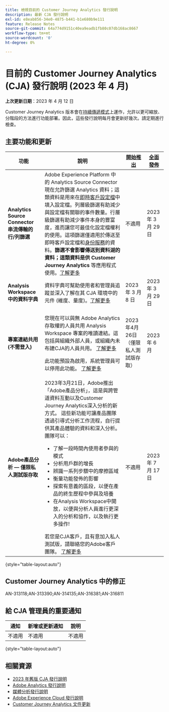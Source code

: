 ```yaml
---
title: 檢視目前的 Customer Journey Analytics 發行說明
description: 最新 CJA 發行說明
exl-id: e8eab856-34e0-4875-b441-b1e680b9e111
feature: Release Notes
source-git-commit: 64a774d9151c40ea9eadb1fb80c07db168ac8667
workflow-type: tm+mt
source-wordcount: '0'
ht-degree: 0%

---
```


# 目前的 Customer Journey Analytics (CJA) 發行說明 (2023 年 4 月)

**上次更新日期**：2023 年 4 月 12 日

Customer Journey Analytics 版本會在[持續傳遞模式](releases.md)上運作，允許以更可縮放、分階段的方法進行功能部署。因此，這些發行說明每月會更新好幾次。請定期進行檢查。

## 主要功能和更新

| 功能 | 說明 | [開始推出](/help/release-notes/releases.md) | [全面發佈](/help/release-notes/releases.md) |
| ----------- | ---------- | ----- | --- |
| **Analytics Source Connector 串流傳輸的行/列篩選** | Adobe Experience Platform 中的 Analytics Source Connector 現在允許篩選 Analytics 資料；這類資料是用來在[即時客戶設定檔](https://experienceleague.adobe.com/docs/experience-platform/profile/home.html?lang=zh-Hant)中填入設定檔。列層級篩選有助減少與設定檔有關聯的事件數量。行層級篩選有助減少事件本身的豐富度，進而讓您可最佳化設定檔權利的使用。這項篩選僅適用於傳送至即時客戶設定檔和[身份服務](https://experienceleague.adobe.com/docs/experience-platform/identity/home.html?lang=zh-Hant)的資料。**篩選不會影響傳送到資料湖的資料；這類資料是供 Customer Journey Analytics** 等應用程式使用。[了解更多](https://experienceleague.adobe.com/docs/experience-platform/sources/ui-tutorials/create/adobe-applications/analytics.html?lang=zh-Hant#filtering-for-profile) | 不適用 | 2023 年 3 月 29 日 |
| **Analysis Workspace 中的資料字典** | 資料字典可幫助使用者和管理員追蹤並深入了解在其 CJA 環境中的元件 (維度、量度)。[了解更多](/help/components/data-dictionary/data-dictionary-overview.md) | 2023 年 3 月 8 日 | 2023 年 3 月 29 日 |
| **專案連結共用 (不需登入)** | <p>您現在可以與無 Adobe Analytics 存取權的人員共用 Analysis Workspace 專案的唯讀連結。這包括與組織外部人員，或組織內未布建CJA的人員共用。 [了解更多](https://experienceleague.adobe.com/docs/analytics-platform/using/cja-workspace/curate-share/share-projects.html?lang=en#share-public-link)</p> <p>此功能預設為啟用，系統管理員可以停用此功能。 [了解更多](https://experienceleague.adobe.com/docs/analytics-platform/using/cja-workspace/user-preferences.html?lang=en#company-preferences)</p> | 2023年4月26日（僅限私人測試版存取） | 2023 年 6 月 |
| **Adobe產品分析 — 僅限私人測試版存取** | 2023年3月21日，Adobe推出「Adobe產品分析」，這是與跨管道資料互動以及Customer Journey Analytics深入分析的新方式。 這些新功能可讓產品團隊透過引導式分析工作流程，自行提供其產品體驗的資料和深入分析&#x200B;。 團隊可以：<ul><li>了解一段時間內使用者參與的模&#x200B;式</li><li>分析用戶群的增&#x200B;長</li><li>辨識一系列步驟中的摩擦區域&#x200B;</li><li>衡量功能發佈的影響&#x200B;</li><li>探索有意義的區段，以便在產品的終生歷程中參與及培&#x200B;養</li><li>在Analysis Workspace中開放，以便與分析人員進行更深入的分析和協作，以及執行更多操作&#x200B;!</li></ul>若您是CJA客戶，且有意加入私人測試版，請聯絡您的Adobe客戶團隊。 [了解更多](https://business.adobe.com/products/product-analytics/adobe-product-analytics.html) | 不適用 | 2023 年 7 月 17 日 |

{style="table-layout:auto"}

## Customer Journey Analytics 中的修正

AN-313118;AN-313390;AN-314135;AN-316381;AN-316811

## 給 CJA 管理員的重要通知

| 通知 | 新增或更新通知 | 說明 |
| --- | --- | --- |
| 不適用 | 不適用 | 不適用 |

{style="table-layout:auto"}

## 相關資源

* [2023 年舊版 CJA 發行說明](/help/release-notes/2023.md)
* [Adobe Analytics 發行說明](https://experienceleague.adobe.com/docs/analytics/release-notes/latest.html?lang=zh-Hant)
* [媒體分析發行說明](https://experienceleague.adobe.com/docs/media-analytics/using/additional-resources/release-notes.html?lang=zh-Hant)
* [Adobe Experience Cloud 發行說明](https://experienceleague.adobe.com/docs/release-notes/experience-cloud/current.html?lang=zh-Hant)
* [Customer Journey Analytics 文件更新](/help/release-notes/doc-changes.md)
